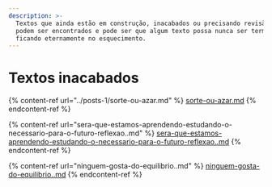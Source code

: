 ```yaml
---
description: >-
  Textos que ainda estão em construção, inacabados ou precisando revisão. Erros
  podem ser encontrados e pode ser que algum texto possa nunca ser terminado,
  ficando eternamente no esquecimento.
---
```


# Textos inacabados

{% content-ref url="../posts-1/sorte-ou-azar.md" %}
[sorte-ou-azar.md](../posts-1/sorte-ou-azar.md)
{% endcontent-ref %}

{% content-ref url="sera-que-estamos-aprendendo-estudando-o-necessario-para-o-futuro-reflexao..md" %}
[sera-que-estamos-aprendendo-estudando-o-necessario-para-o-futuro-reflexao..md](sera-que-estamos-aprendendo-estudando-o-necessario-para-o-futuro-reflexao..md)
{% endcontent-ref %}

{% content-ref url="ninguem-gosta-do-equilibrio..md" %}
[ninguem-gosta-do-equilibrio..md](ninguem-gosta-do-equilibrio..md)
{% endcontent-ref %}

